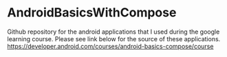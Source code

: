 # AndroidBasicsWithCompose
Github repository for the android applications that I used during the google learning course. Please see link below for the source of these applications.
https://developer.android.com/courses/android-basics-compose/course
